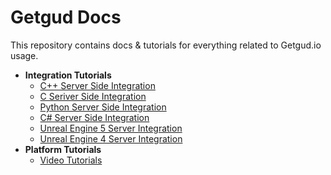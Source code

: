 # Getgud Docs

This repository contains docs & tutorials for everything related to Getgud.io usage.


- <b>Integration Tutorials</b>
  * [C++ Server Side Integration](#subsection-11)
  * [C Seriver Side Integration](#subsection-11)
  * [Python Server Side Integration](#subsection-11)
  * [C# Server Side Integration](#subsection-11)
  * [Unreal Engine 5 Server Integration](#subsection-11)
  * [Unreal Engine 4 Server Integration](#subsection-11)
- <b>Platform Tutorials</b>
  * [Video Tutorials](https://www.youtube.com/playlist?list=PLMIGIFMfKUAv4AQHvnv4PzSvmd9dsYk0p)
